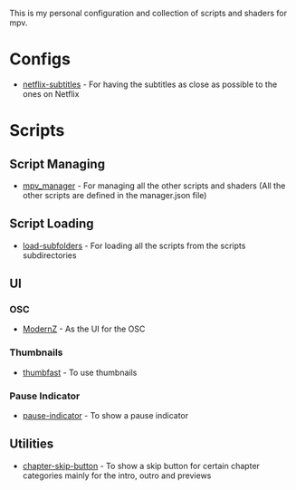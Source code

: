This is my personal configuration and collection of scripts and shaders for mpv.

# Configs
- [netflix-subtitles](https://github.com/ang3lo-azevedo/mpv/blob/main/conf/netflix-subtitles/netflix-subtitles.conf) - For having the subtitles as close as possible to the ones on Netflix


# Scripts
## Script Managing
- [mpv_manager](https://github.com/ang3lo-azevedo/mpv/blob/main/scripts/mpv_manager) - For managing all the other scripts and shaders (All the other scripts are defined in the manager.json file)

## Script Loading
- [load-subfolders](https://github.com/ang3lo-azevedo/mpv/blob/main/scripts/load-subfolders/main.lua) - For loading all the scripts from the scripts subdirectories


## UI
### OSC
- [ModernZ](https://github.com/Samillion/ModernZ) - As the UI for the OSC

### Thumbnails
- [thumbfast](https://github.com/po5/thumbfast) - To use thumbnails

### Pause Indicator
- [pause-indicator](https://github.com/thisisshihan/mpv-player-config-snad/blob/mpv-config-snad-windows-ubuntu-linux-macos/removed_conf/scripts/pause-indicator.lua) - To show a pause indicator


## Utilities
- [chapter-skip-button](https://github.com/ang3lo-azevedo/mpv/blob/main/scripts/utils/chapter-skip-button) - To show a skip button for certain chapter categories mainly for the intro, outro and previews